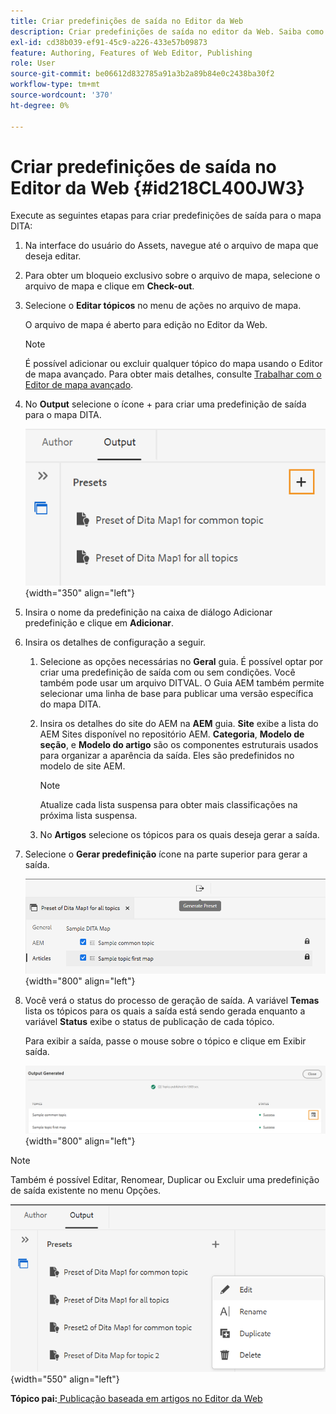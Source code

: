 ```yaml
---
title: Criar predefinições de saída no Editor da Web
description: Criar predefinições de saída no editor da Web. Saiba como editar, renomear, duplicar e excluir uma predefinição de saída nos Guias do AEM.
exl-id: cd38b039-ef91-45c9-a226-433e57b09873
feature: Authoring, Features of Web Editor, Publishing
role: User
source-git-commit: be06612d832785a91a3b2a89b84e0c2438ba30f2
workflow-type: tm+mt
source-wordcount: '370'
ht-degree: 0%

---
```


# Criar predefinições de saída no Editor da Web {#id218CL400JW3}

Execute as seguintes etapas para criar predefinições de saída para o mapa DITA:

1. Na interface do usuário do Assets, navegue até o arquivo de mapa que deseja editar.

1. Para obter um bloqueio exclusivo sobre o arquivo de mapa, selecione o arquivo de mapa e clique em **Check-out**.

1. Selecione o **Editar tópicos** no menu de ações no arquivo de mapa.

   O arquivo de mapa é aberto para edição no Editor da Web.

   >[!NOTE]
   >
   > É possível adicionar ou excluir qualquer tópico do mapa usando o Editor de mapa avançado. Para obter mais detalhes, consulte [Trabalhar com o Editor de mapa avançado](map-editor-advanced-map-editor.md#).

1. No **Output** selecione o ícone + para criar uma predefinição de saída para o mapa DITA.

   ![](images/output-tab-preset_cs.png){width="350" align="left"}

1. Insira o nome da predefinição na caixa de diálogo Adicionar predefinição e clique em **Adicionar**.

1. Insira os detalhes de configuração a seguir.

   1. Selecione as opções necessárias no **Geral** guia. É possível optar por criar uma predefinição de saída com ou sem condições. Você também pode usar um arquivo DITVAL. O Guia AEM também permite selecionar uma linha de base para publicar uma versão específica do mapa DITA.
   1. Insira os detalhes do site do AEM na **AEM** guia. **Site** exibe a lista do AEM Sites disponível no repositório AEM. **Categoria**, **Modelo de seção**, e **Modelo do artigo** são os componentes estruturais usados para organizar a aparência da saída. Eles são predefinidos no modelo de site AEM.

      >[!NOTE]
      >
      > Atualize cada lista suspensa para obter mais classificações na próxima lista suspensa.

   1. No **Artigos** selecione os tópicos para os quais deseja gerar a saída.
1. Selecione o **Gerar predefinição** ícone na parte superior para gerar a saída.

   ![](images/add-preset-articles-tab_cs.png){width="800" align="left"}

1. Você verá o status do processo de geração de saída. A variável **Temas** lista os tópicos para os quais a saída está sendo gerada enquanto a variável **Status** exibe o status de publicação de cada tópico.

   Para exibir a saída, passe o mouse sobre o tópico e clique em Exibir saída.

   ![](images/add-preset-output-generated_cs.png){width="800" align="left"}


>[!NOTE]
>
> Também é possível Editar, Renomear, Duplicar ou Excluir uma predefinição de saída existente no menu Opções.

![](images/edit-preset_cs.png){width="550" align="left"}

**Tópico pai:**[ Publicação baseada em artigos no Editor da Web](web-editor-article-publishing.md)
